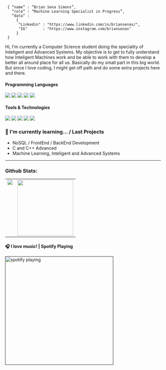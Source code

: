 <!--div style="text-align:center"><img src="./img/welcome.png" alt="background" style="width:70%; margin-left:auto; margin-right:auto; display: block; width:300px"/></div-->

```shell
 { “name” : “Brian Sena Simons”,
   “role” : “Machine Learning Specialist in Progress”,
   “data” : 
     { 
      "Linkedin" : "https://www.linkedin.com/in/briansenas/",
      "IG"       : "https://www.instagram.com/briansenas"
     }
 }
```

Hi, I'm currently a Computer Science student doing the speciality of Inteligent and Advanced Systems. 
My objective is to get to fully understand how Inteligent Machines work and be able to work with them to develop
a better all around place for all us. Basically do my small part in this big world.
But since I love coding, I might get off path and do some extra projects here and there.
  
<h4>Programming Languages</h4>
<p>
  <img src="https://img.shields.io/badge/c++-%2300599C.svg?style=for-the-badge&logo=c%2B%2B&logoColor=white">
  <img src="https://img.shields.io/badge/java-%23ED8B00.svg?style=for-the-badge&logo=java&logoColor=white">
  <img src="https://img.shields.io/badge/latex-%23008080.svg?style=for-the-badge&logo=latex&logoColor=white">
  <img src="https://img.shields.io/badge/python-3670A0?style=for-the-badge&logo=python&logoColor=ffdd54">
  <img src="https://img.shields.io/badge/ruby-%23CC342D.svg?style=for-the-badge&logo=ruby&logoColor=white"
</p>

<h4>Tools & Technologies</h4>
<p>
  <img src="https://img.shields.io/badge/NeoVim-%2357A143.svg?&style=for-the-badge&logo=neovim&logoColor=white">
  <img src="https://img.shields.io/badge/Git-F05032?style=for-the-badge&logo=git&logoColor=white">
  <img src="https://img.shields.io/badge/GitHub-100000?style=for-the-badge&logo=github&logoColor=white">
  <img src="https://img.shields.io/badge/Linux-FCC624?style=for-the-badge&logo=linux&logoColor=black">
  <img src="https://img.shields.io/badge/Qt-%23217346.svg?style=for-the-badge&logo=Qt&logoColor=white">
</p>


### 🌱 I'm currently learning... / Last Projects

- NoSQL / FrontEnd / BackEnd Development
- C and C++ Advanced
- Machine Learning, Inteligent and Advanced Systems

---

### Github Stats:

<table>
  <tr>
    <td valign="top"><img src="https://github-readme-stats.vercel.app/api/top-langs/?username=CodeBoy-source&theme=radical&card_width=450em)](https://github.com/CodeBoy-source/CodeBoy-source/github-readme-stats"/></td>
    <td valign="top"><img height="180em" src="https://github-readme-stats.vercel.app/api?username=CodeBoy-source&show_icons=true&hide_border=true&&count_private=true&include_all_commits=true&theme=radical&hide_stars=false" /></td>
  </tr>
</table>


#### 🎧 I love music! | Spotify Playing
[<img src="https://spotify-now-playing-kappa.vercel.app/api/spotify-playing" alt="spotify playing" width="350" />]()
